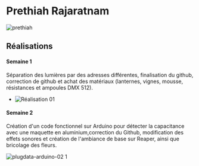 # Prethiah Rajaratnam

![prethiah](https://github.com/user-attachments/assets/fc58409a-e799-4168-b50f-32023648f2f1)

 ## Réalisations

 <!-- Une image par semaine de la réalisation dont tu es le plus fier avec une légende -->
#### Semaine 1
Séparation des lumières par des adresses différentes, finalisation du github, correction de github et achat des matériaux (lanternes, vignes, mousse, résistances et ampoules DMX 512).

* ![Réalisation 01](https://github.com/user-attachments/assets/a84ca9da-1e12-4ba9-9a2b-1fa248324b66)

#### Semaine 2

Création d'un code fonctionnel sur Arduino pour détecter la capacitance avec une maquette en aluminium,correction du Github, modification des effets sonores et création de l'ambiance de base sur Reaper, ainsi que bricolage des fleurs.

![plugdata-arduino-02 1](https://github.com/user-attachments/assets/95ca8ad6-a264-48b0-9f37-a7e60b750c52)
